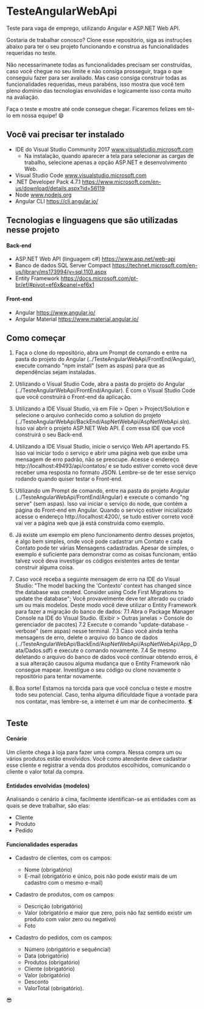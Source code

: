 # TesteAngularWebApi
Teste para vaga de emprego, utilizando Angular e ASP.NET Web API.

Gostaria de trabalhar conosco? Clone esse repositório, siga as instruções abaixo para ter o seu projeto funcionando e construa as funcionalidades requeridas no teste.

Não necessarimanete todas as funcionalidades precisam ser construídas, caso você chegue no seu limite e não consiga prosseguir, traga o que conseguiu fazer para ser avaliado. Mas caso consiga construir todas as funcionalidades requeridas, meus parabéns, isso mostra que você tem pleno domínio das tecnologias envolvidas e logicamente isso conta muito na avaliação.

Faça o teste e mostre até onde consegue chegar. Ficaremos felizes em tê-lo em nossa equipe! :smile:


## Você vai precisar ter instalado

- IDE do Visual Studio Community 2017 www.visualstudio.microsoft.com
    - Na instalação, quando aparecer a tela para selecionar as cargas de trabalho, selecione apenas a opção ASP.NET e desenvolvimento Web.
- Visual Studio Code www.visualstudio.microsoft.com
- .NET Developer Pack 4.7.1 https://www.microsoft.com/en-us/download/details.aspx?id=56119
- Node www.nodejs.org
- Angular CLI https://cli.angular.io/


## Tecnologias e linguagens que são utilizadas nesse projeto

#### Back-end
- ASP.NET Web API (linguagem c#) https://www.asp.net/web-api
- Banco de dados SQL Server Compact https://technet.microsoft.com/en-us/library/ms173994(v=sql.110).aspx
- Entity Framework https://docs.microsoft.com/pt-br/ef/#pivot=ef6x&panel=ef6x1

#### Front-end
- Angular https://www.angular.io/
- Angular Material https://www.material.angular.io/


## Como começar

1. Faça o clone do repositório, abra um Prompt de comando e entre na pasta do projeto do Angular (../TesteAngularWebApi/FrontEnd/Angular), execute comando "npm install" (sem as aspas) para que as dependências sejam instaladas.

2. Utilizando o Visual Studio Code, abra a pasta do projeto do Angular (../TesteAngularWebApi/FrontEnd/Angular). É com o Visual Studio Code que você construirá o Front-end da aplicação.

3. Utilizando a IDE Visual Studio, vá em File > Open > Project/Solution e selecione o arquivo conhecido como a solution do projeto (../TesteAngularWebApi/BackEnd/AspNetWebApi/AspNetWebApi.sln). Isso vai abrir o projeto ASP.NET Web API. É com essa IDE que você construirá o seu Back-end.

4. Utilizando a IDE Visual Studio, inicie o serviço Web API apertando F5. Isso vai iniciar todo o serviço e abrir uma página web que exibe uma mensagem de erro padrão, não se preocupe. Acesse o endereço http://localhost:49493/api/contatos/ e se tudo estiver correto você deve receber uma resposta no formato JSON. Lembre-se de ter esse serviço rodando quando quiser testar o Front-end.

5. Utilizando um Prompt de comando, entre na pasta do projeto Angular (../TesteAngularWebApi/FrontEnd/Angular) e execute o comando "ng serve" (sem aspas). Isso vai iniciar o serviço do node, que contém a página do Front-end em Angular. Quando o serviço estiver inicializado acesse o endereço http://localhost:4200/, se tudo estiver correto você vai ver a página web que já está construída como exemplo.

6. Já existe um exemplo em pleno funcionamento dentro desses projetos, é algo bem simples, onde você pode cadastrar um Contato e cada Contato pode ter várias Mensagens cadastradas. Apesar de simples, o exemplo é suficiente para demonstrar como as coisas funcionam, então talvez você deva investigar os códigos existentes antes de tentar construir alguma coisa.

7. Caso você receba a seguinte mensagem de erro na IDE do Visual Studio: "The model backing the 'Contexto' context has changed since the database was created. Consider using Code First Migrations to update the database"; Você provavelmente deve ter alterado ou criado um ou mais modelos. Deste modo você deve utilizar o Entity Framework para fazer a migração do banco de dados:
        7.1 Abra o Package Manager Console na IDE do Visual Studio. (Exibir > Outras janelas > Console do gerenciador de pacotes)
        7.2 Execute o comando "update-database -verbose" (sem aspas) nesse terminal.
        7.3 Caso você ainda tenha mensagens de erro, delete o arquivo do banco de dados (../TesteAngularWebApi/BackEnd/AspNetWebApi/AspNetWebApi/App_Data/Dados.sdf) e execute o comando novamente.
        7.4 Se mesmo deletando o arquivo do banco de dados você continuar obtendo erros, é a sua alteração causou alguma mudança que o Entity Framework não consegue mapear. Investigue o seu código ou clone novamente o repositório para tentar novamente.

8. Boa sorte! Estamos na torcida para que você conclua o teste e mostre todo seu potencial. Caso, tenha alguma dificuldade fique a vontade para nos contatar, mas lembre-se, a internet é um mar de conhecimento. :surfer:


## Teste

#### Cenário
Um cliente chega à loja para fazer uma compra. Nessa compra um ou vários produtos estão envolvidos. Você como atendente deve cadastrar esse cliente e registrar a venda dos produtos escolhidos, comunicando o cliente o valor total da compra.

#### Entidades envolvidas (modelos)
Analisando o cenário à cima, facilmente identifican-se as entidades com as quais se deve trabalhar, são elas:
- Cliente
- Produto
- Pedido

#### Funcionalidades esperadas
- Cadastro de clientes, com os campos:
  
    - Nome (obrigatório)
    - E-mail (obrigatório e único, pois não pode existir mais de um cadastro com o mesmo e-mail)

- Cadastro de produtos, com os campos: 

    - Descrição (obrigatório)
    - Valor (obrigatório e maior que zero, pois não faz sentido existir um produto com valor zero ou negativo)
    - Foto

- Cadastro do pedidos, com os campos: 

    - Número (obrigatório e sequêncial)
    - Data (obrigatório)
    - Produtos (obrigatório)
    - Cliente (obrigatório)
    - Valor (obrigatório)
    - Desconto
    - ValorTotal (obrigatório).
    
:sunglasses:
